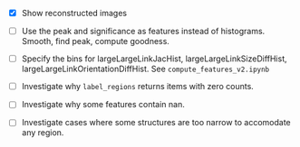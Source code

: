 - [x] Show reconstructed images
- [ ] Use the peak and significance as features instead of histograms. Smooth, find peak, compute goodness.
- [ ] Specify the bins for largeLargeLinkJacHist, largeLargeLinkSizeDiffHist, largeLargeLinkOrientationDiffHist. See `compute_features_v2.ipynb`
- [ ] Investigate why `label_regions` returns items with zero counts.
- [ ] Investigate why some features contain nan.
- [ ] Investigate cases where some structures are too narrow to accomodate any region.

